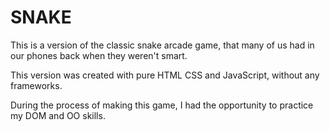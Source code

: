 # SNAKE

This is a version of the classic snake arcade game, that many of us had in our phones back when they weren't smart.

This version was created with pure HTML CSS and JavaScript, without any frameworks.

During the process of making this game, I had the opportunity to practice my DOM and OO skills.
